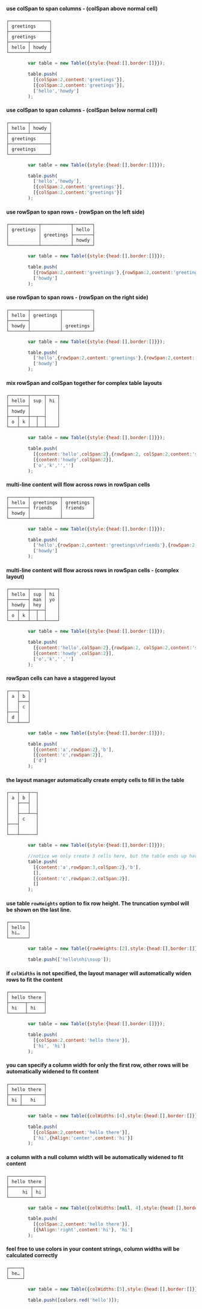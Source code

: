 #### use colSpan to span columns - (colSpan above normal cell)
    ┌───────────────┐
    │ greetings     │
    ├───────────────┤
    │ greetings     │
    ├───────┬───────┤
    │ hello │ howdy │
    └───────┴───────┘
```javascript
        var table = new Table({style:{head:[],border:[]}});

        table.push(
          [{colSpan:2,content:'greetings'}],
          [{colSpan:2,content:'greetings'}],
          ['hello','howdy']
        );

```


#### use colSpan to span columns - (colSpan below normal cell)
    ┌───────┬───────┐
    │ hello │ howdy │
    ├───────┴───────┤
    │ greetings     │
    ├───────────────┤
    │ greetings     │
    └───────────────┘
```javascript
        var table = new Table({style:{head:[],border:[]}});

        table.push(
          ['hello','howdy'],
          [{colSpan:2,content:'greetings'}],
          [{colSpan:2,content:'greetings'}]
        );

```


#### use rowSpan to span rows - (rowSpan on the left side)
    ┌───────────┬───────────┬───────┐
    │ greetings │           │ hello │
    │           │ greetings ├───────┤
    │           │           │ howdy │
    └───────────┴───────────┴───────┘
```javascript
        var table = new Table({style:{head:[],border:[]}});

        table.push(
          [{rowSpan:2,content:'greetings'},{rowSpan:2,content:'greetings',vAlign:'center'},'hello'],
          ['howdy']
        );

```


#### use rowSpan to span rows - (rowSpan on the right side)
    ┌───────┬───────────┬───────────┐
    │ hello │ greetings │           │
    ├───────┤           │           │
    │ howdy │           │ greetings │
    └───────┴───────────┴───────────┘
```javascript
        var table = new Table({style:{head:[],border:[]}});

        table.push(
          ['hello',{rowSpan:2,content:'greetings'},{rowSpan:2,content:'greetings',vAlign:'bottom'}],
          ['howdy']
        );

```


#### mix rowSpan and colSpan together for complex table layouts
    ┌───────┬─────┬────┐
    │ hello │ sup │ hi │
    ├───────┤     │    │
    │ howdy │     │    │
    ├───┬───┼──┬──┤    │
    │ o │ k │  │  │    │
    └───┴───┴──┴──┴────┘
```javascript
        var table = new Table({style:{head:[],border:[]}});

        table.push(
          [{content:'hello',colSpan:2},{rowSpan:2, colSpan:2,content:'sup'},{rowSpan:3,content:'hi'}],
          [{content:'howdy',colSpan:2}],
          ['o','k','','']
        );

```


#### multi-line content will flow across rows in rowSpan cells
    ┌───────┬───────────┬───────────┐
    │ hello │ greetings │ greetings │
    ├───────┤ friends   │ friends   │
    │ howdy │           │           │
    └───────┴───────────┴───────────┘
```javascript
        var table = new Table({style:{head:[],border:[]}});

        table.push(
          ['hello',{rowSpan:2,content:'greetings\nfriends'},{rowSpan:2,content:'greetings\nfriends'}],
          ['howdy']
        );

```


#### multi-line content will flow across rows in rowSpan cells - (complex layout)
    ┌───────┬─────┬────┐
    │ hello │ sup │ hi │
    ├───────┤ man │ yo │
    │ howdy │ hey │    │
    ├───┬───┼──┬──┤    │
    │ o │ k │  │  │    │
    └───┴───┴──┴──┴────┘
```javascript
        var table = new Table({style:{head:[],border:[]}});

        table.push(
          [{content:'hello',colSpan:2},{rowSpan:2, colSpan:2,content:'sup\nman\nhey'},{rowSpan:3,content:'hi\nyo'}],
          [{content:'howdy',colSpan:2}],
          ['o','k','','']
        );

```


#### rowSpan cells can have a staggered layout
    ┌───┬───┐
    │ a │ b │
    │   ├───┤
    │   │ c │
    ├───┤   │
    │ d │   │
    └───┴───┘
```javascript
        var table = new Table({style:{head:[],border:[]}});

        table.push(
          [{content:'a',rowSpan:2},'b'],
          [{content:'c',rowSpan:2}],
          ['d']
        );

```


#### the layout manager automatically create empty cells to fill in the table
    ┌───┬───┬──┐
    │ a │ b │  │
    │   ├───┤  │
    │   │   │  │
    │   ├───┴──┤
    │   │ c    │
    ├───┤      │
    │   │      │
    └───┴──────┘
```javascript
        var table = new Table({style:{head:[],border:[]}});

        //notice we only create 3 cells here, but the table ends up having 6.
        table.push(
          [{content:'a',rowSpan:3,colSpan:2},'b'],
          [],
          [{content:'c',rowSpan:2,colSpan:2}],
          []
        );
```


#### use table `rowHeights` option to fix row height. The truncation symbol will be shown on the last line.
    ┌───────┐
    │ hello │
    │ hi…   │
    └───────┘
```javascript
        var table = new Table({rowHeights:[2],style:{head:[],border:[]}});

        table.push(['hello\nhi\nsup']);

```


#### if `colWidths` is not specified, the layout manager will automatically widen rows to fit the content
    ┌─────────────┐
    │ hello there │
    ├──────┬──────┤
    │ hi   │ hi   │
    └──────┴──────┘
```javascript
        var table = new Table({style:{head:[],border:[]}});

        table.push(
          [{colSpan:2,content:'hello there'}],
          ['hi', 'hi']
        );

```


#### you can specify a column width for only the first row, other rows will be automatically widened to fit content
    ┌─────────────┐
    │ hello there │
    ├────┬────────┤
    │ hi │   hi   │
    └────┴────────┘
```javascript
        var table = new Table({colWidths:[4],style:{head:[],border:[]}});

        table.push(
          [{colSpan:2,content:'hello there'}],
          ['hi',{hAlign:'center',content:'hi'}]
        );

```


#### a column with a null column width will be automatically widened to fit content
    ┌─────────────┐
    │ hello there │
    ├────────┬────┤
    │     hi │ hi │
    └────────┴────┘
```javascript
        var table = new Table({colWidths:[null, 4],style:{head:[],border:[]}});

        table.push(
          [{colSpan:2,content:'hello there'}],
          [{hAlign:'right',content:'hi'}, 'hi']
        );

```


#### feel free to use colors in your content strings, column widths will be calculated correctly
    ┌─────┐
    │ he… │
    └─────┘
```javascript
        var table = new Table({colWidths:[5],style:{head:[],border:[]}});

        table.push([colors.red('hello')]);

```

